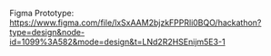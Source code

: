 Figma Prototype:
https://www.figma.com/file/lxSxAAM2bjzkFPPRli0BQO/hackathon?type=design&node-id=1099%3A582&mode=design&t=LNd2R2HSEnijm5E3-1
